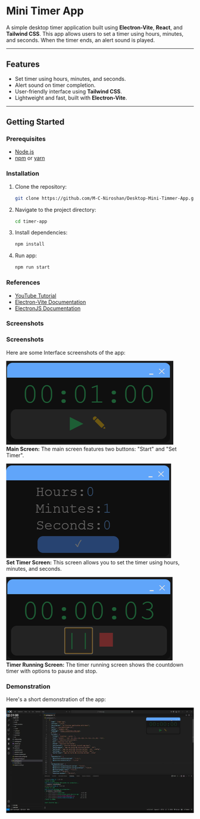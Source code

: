 # Mini Timer App

A simple desktop timer application built using **Electron-Vite**, **React**, and **Tailwind CSS**. This app allows users to set a timer using hours, minutes, and seconds. When the timer ends, an alert sound is played.

---

## Features

- Set timer using hours, minutes, and seconds.
- Alert sound on timer completion.
- User-friendly interface using **Tailwind CSS**.
- Lightweight and fast, built with **Electron-Vite**.

---

## Getting Started

### Prerequisites

- [Node.js](https://nodejs.org/)
- [npm](https://www.npmjs.com/) or [yarn](https://yarnpkg.com/)

### Installation

1. Clone the repository:
    ```sh
    git clone https://github.com/M-C-Niroshan/Desktop-Mini-Timmer-App.git
    ```
2. Navigate to the project directory:
    ```sh
    cd timer-app
    ```
3. Install dependencies:
    ```sh
    npm install
    ```
4. Run app:
    ```sh
    npm run start
    ```


### References

- [YouTube Tutorial](https://youtu.be/6sMM5tGZUaQ?si=-U0TzgNmSxThxabL)
- [Electron-Vite Documentation](https://electron-vite.org/guide/)
- [ElectronJS Documentation](https://www.electronjs.org/docs/latest)

### Screenshots

### Screenshots

Here are some Interface screenshots of the app:

![Main Screen](./screenshots/main-screen.png)  
**Main Screen:** The main screen features two buttons: "Start" and "Set Timer".

![Set Timer](./screenshots/timer-set.png)  
**Set Timer Screen:** This screen allows you to set the timer using hours, minutes, and seconds.

![Timer Running](./screenshots/timer-start.png)  
**Timer Running Screen:** The timer running screen shows the countdown timer with options to pause and stop.



### Demonstration

Here's a short demonstration of the app:

[![App Demo](./screenshots/demo_thumbnail.png)](https://youtu.be/kie6t0B9MeE)

